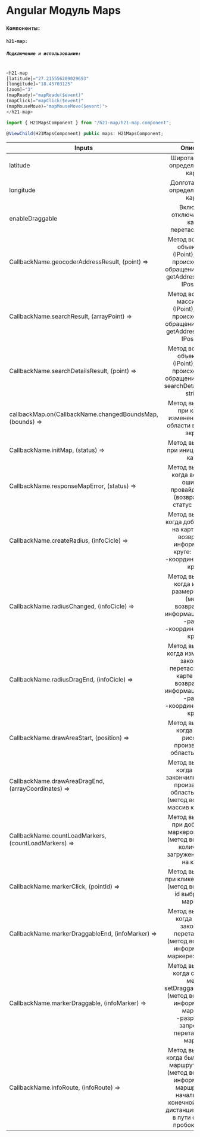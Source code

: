 # Angular Модуль Maps


### `Компоненты:`

#### `h21-map:`

##### `Подключение и использование:`
```javascript

<h21-map 
[latitude]="27.215556209029693" 
[longitude]="18.45703125" 
[zoom]="3" 
(mapReady)="mapReadu($event)" 
(mapClick)="mapClick($event)"
(mapMouseMove)="mapMouseMove($event)">
</h21-map>

```

```javascript
import { H21MapsComponent } from "/h21-map/h21-map.component";

@ViewChild(H21MapsComponent) public maps: H21MapsComponent;

```

| Inputs                       |                                                                                      Описание                                                                                      |
|-----------------------------------------------------------|:----------------------------------------------------------------------------------------------------------------------------------------------------------------------------------:|
| latitude             | Широта, которая определяет центр карты.                                                                                    |
| longitude       | Долгота, которая определяет центр карты.                                                                                                               |
| enableDraggable        |Включает / отключает, если карта перетаскивается                                                                   |
| CallbackName.geocoderAddressResult, (point) =>            | Метод возвращает объект point (IPoint),callback происходит при обращении к методу getAddress(position: IPosition);                                                                 |
| CallbackName.searchResult, (arrayPoint) =>                | Метод возвращает массив point (IPoint),callback происходит при обращении к методу getAddress(position: IPosition);                                                                 |
| CallbackName.searchDetailsResult, (point) =>              | Метод возвращает объект point (IPoint),callback происходит при обращении к методу searchDetails(placeId: string);                                                                  |
| callbackMap.on(CallbackName.changedBoundsMap, (bounds) => | Метод вызывается при каждом изменении границ области видимости экрана                                                                                                              |
| CallbackName.initMap, (status) =>                         | Метод вызывается при инициализации карты                                                                                                                                            |
| CallbackName.responseMapError, (status) =>                | Метод вызывается когда возникает ошибка у провайдера карт (возвращается статус ошибки)                                                                                             |
| CallbackName.createRadius, (infoCicle) =>                 | Метод вызывается когда добавлен круг на карту (метод возвращает информацию о круге: -радиус -координаты центра круга                                                               |
| CallbackName.radiusChanged, (infoCicle) =>                | Метод вызывается когда изменен размер радиуса (метод возвращается информацию о круге -радиус -координаты центра круга                                                              |
| CallbackName.radiusDragEnd, (infoCicle) =>                | Метод вызывается когда изменен круг закончили перетаскивать на карте (метод возвращается информацию о круге  -радиус  -координаты центра круга                                     |
| CallbackName.drawAreaStart, (position) =>                 | Метод вызывается когда начали рисовать произвольную область на карте                                                                                                               |
| CallbackName.drawAreaDragEnd, (arrayCoordinates) =>       | Метод вызывается когда начали закончили рисовать произвольную область на карте (метод возвращает массив координат)                                                                 |
| CallbackName.countLoadMarkers, (countLoadMarkers) =>      | Метод вызывается при добавлении маркеров на карту (метод возвращает количество загруженных точек на карте)                                                                         |
| CallbackName.markerClick, (pointId) =>                    | Метод вызывается при клике на маркер (метод возвращает id выбранного маркера)                                                                                                      |
| CallbackName.markerDraggableEnd, (infoMarker) =>          | Метод вызывается когда маркер закончили перетаскивать (метод возвращает информацию о маркере:  -position;                                                                          |
| CallbackName.markerDraggable, (infoMarker) =>             | Метод вызывается когда сработал метод setDraggableMarker() (метод возвращает информацию о маркере:   -разрешено/запрещено перетаскивать маркер;                                    |
| CallbackName.infoRoute, (infoRoute) =>                    | Метод вызывается когда был построен маршрут на карте (метод возвращает информацию о маршруте (от начальной до конечной точки): о дистанции, времени в пути с учетом пробок или без |
